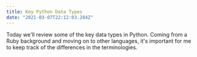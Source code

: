 ```yaml
---
title: Key Python Data Types
date: "2021-03-07T22:12:03.284Z"
---
```

Today we'll review some of the key data types in Python. Coming from a Ruby background and moving on to other languages, it's important for me to keep track of the differences in the terminologies.

